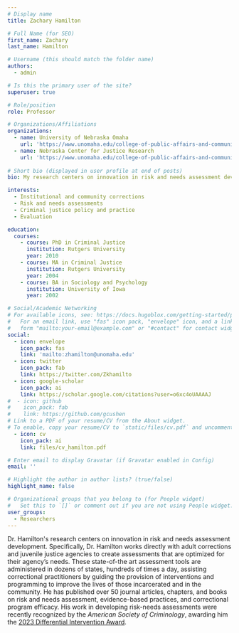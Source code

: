 ```yaml
---
# Display name
title: Zachary Hamilton

# Full Name (for SEO)
first_name: Zachary
last_name: Hamilton

# Username (this should match the folder name)
authors:
  - admin

# Is this the primary user of the site?
superuser: true

# Role/position
role: Professor

# Organizations/Affiliations
organizations:
  - name: University of Nebraska Omaha
    url: 'https://www.unomaha.edu/college-of-public-affairs-and-community-service/criminology-and-criminal-justice/about-us/zach-hamilton.php'
  - name: Nebraska Center for Justice Research
    url: 'https://www.unomaha.edu/college-of-public-affairs-and-community-service/nebraska-center-for-justice-research/index.php'
    
# Short bio (displayed in user profile at end of posts)
bio: My research centers on innovation in risk and needs assessment development.

interests:
  - Institutional and community corrections
  - Risk and needs assessments
  - Criminal justice policy and practice
  - Evaluation

education:
  courses:
    - course: PhD in Criminal Justice
      institution: Rutgers University
      year: 2010
    - course: MA in Criminal Justice
      institution: Rutgers University
      year: 2004
    - course: BA in Sociology and Psychology
      institution: University of Iowa
      year: 2002

# Social/Academic Networking
# For available icons, see: https://docs.hugoblox.com/getting-started/page-builder/#icons
#   For an email link, use "fas" icon pack, "envelope" icon, and a link in the
#   form "mailto:your-email@example.com" or "#contact" for contact widget.
social:
  - icon: envelope
    icon_pack: fas
    link: 'mailto:zhamilton@unomaha.edu'
  - icon: twitter
    icon_pack: fab
    link: https://twitter.com/Zkhamilto
  - icon: google-scholar
    icon_pack: ai
    link: https://scholar.google.com/citations?user=o6xc4oUAAAAJ
#  - icon: github
#    icon_pack: fab
#    link: https://github.com/gcushen
# Link to a PDF of your resume/CV from the About widget.
# To enable, copy your resume/CV to `static/files/cv.pdf` and uncomment the lines below.
  - icon: cv
    icon_pack: ai
    link: files/cv_hamilton.pdf

# Enter email to display Gravatar (if Gravatar enabled in Config)
email: ''

# Highlight the author in author lists? (true/false)
highlight_name: false

# Organizational groups that you belong to (for People widget)
#   Set this to `[]` or comment out if you are not using People widget.
user_groups:
  - Researchers
---
```


Dr. Hamilton's research centers on innovation in risk and needs assessment development. Specifically, Dr. Hamilton works directly with adult corrections and juvenile justice agencies to create assessments that are optimized for their agency’s needs. These state-of-the art assessment tools are administered in dozens of states, hundreds of times a day, assisting correctional practitioners by guiding the provision of interventions and programming to improve the lives of those incarcerated and in the community. He has published over 50 journal articles, chapters, and books on risk and needs assessment, evidence-based practices, and correctional program efficacy. His work in developing risk-needs assessments were recently recognized by the *American Society of Criminology*, awarding him the [2023 Differential Intervention Award](https://ascdcs.org/awards/marguerite-q-warren-and-ted-b-palmer-differential-intervention-award/).
